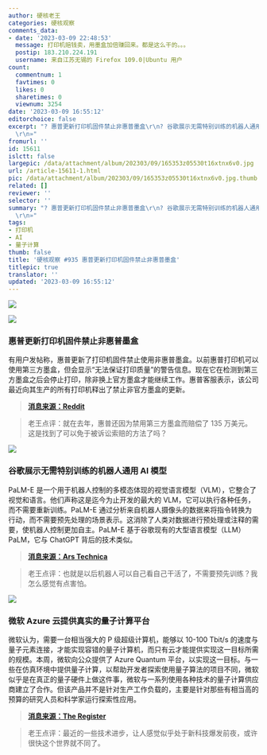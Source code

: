 ```yaml
---
author: 硬核老王
categories: 硬核观察
comments_data:
- date: '2023-03-09 22:48:53'
  message: 打印机赔钱卖，用墨盒加倍赚回来。都是这么干的。。。
  postip: 183.210.224.191
  username: 来自江苏无锡的 Firefox 109.0|Ubuntu 用户
count:
  commentnum: 1
  favtimes: 0
  likes: 0
  sharetimes: 0
  viewnum: 3254
date: '2023-03-09 16:55:12'
editorchoice: false
excerpt: "? 惠普更新打印机固件禁止非惠普墨盒\r\n? 谷歌展示无需特别训练的机器人通用 AI 模型\r\n? 微软 Azure 云提供真实的量子计算平台\r\n»
  \r\n»"
fromurl: ''
id: 15611
islctt: false
largepic: /data/attachment/album/202303/09/165353z05530t16xtnx6v0.jpg
url: /article-15611-1.html
pic: /data/attachment/album/202303/09/165353z05530t16xtnx6v0.jpg.thumb.jpg
related: []
reviewer: ''
selector: ''
summary: "? 惠普更新打印机固件禁止非惠普墨盒\r\n? 谷歌展示无需特别训练的机器人通用 AI 模型\r\n? 微软 Azure 云提供真实的量子计算平台\r\n»
  \r\n»"
tags:
- 打印机
- AI
- 量子计算
thumb: false
title: '硬核观察 #935 惠普更新打印机固件禁止非惠普墨盒'
titlepic: true
translator: ''
updated: '2023-03-09 16:55:12'
---
```


![](/data/attachment/album/202303/09/165353z05530t16xtnx6v0.jpg)


![](/data/attachment/album/202303/09/165402i9iqog45j9oqf4h9.jpg)


### 惠普更新打印机固件禁止非惠普墨盒


有用户发帖称，惠普更新了打印机固件禁止使用非惠普墨盒。以前惠普打印机可以使用第三方墨盒，但会显示“无法保证打印质量”的警告信息。现在它在检测到第三方墨盒之后会停止打印，除非换上官方墨盒才能继续工作。惠普客服表示，该公司最近向其生产的所有打印机释出了禁止非官方墨盒的更新。



> 
> **[消息来源：Reddit](https://www.reddit.com/r/assholedesign/comments/11l4kne/hp_have_updated_their_printers_to_outright_ban/)**
> 
> 
> 



> 
> 老王点评：就在去年，惠普还因为禁用第三方墨盒而赔偿了 135 万美元。这是找到了可以免于被诉讼索赔的方法了吗？
> 
> 
> 


![](/data/attachment/album/202303/09/165414vzdm2444zm9m74wg.jpg)


### 谷歌展示无需特别训练的机器人通用 AI 模型


PaLM-E 是一个用于机器人控制的多模态体现的视觉语言模型（VLM），它整合了视觉和语言。他们声称这是迄今为止开发的最大的 VLM，它可以执行各种任务，而不需要重新训练。PaLM-E 通过分析来自机器人摄像头的数据来将指令转换为行动，而不需要预先处理的场景表示。这消除了人类对数据进行预处理或注释的需要，使机器人控制更加自主。PaLM-E 基于谷歌现有的大型语言模型（LLM）PaLM，它与 ChatGPT 背后的技术类似。



> 
> **[消息来源：Ars Technica](https://arstechnica.com/?p=1922315)**
> 
> 
> 



> 
> 老王点评：也就是以后机器人可以自己看自己干活了，不需要预先训练？我怎么感觉有点害怕。
> 
> 
> 


![](/data/attachment/album/202303/09/165453xj7v8jsrjjrzmjlj.jpg)


### 微软 Azure 云提供真实的量子计算平台


微软认为，需要一台相当强大的 P 级超级计算机，能够以 10-100 Tbit/s 的速度与量子元素连接，才能实现容错的量子计算机，而只有云才能提供实现这一目标所需的规模。本周，微软向公众提供了 Azure Quantum 平台，以实现这一目标。与一些在仿真环境中提供量子计算，以帮助开发者探索使用量子算法的项目不同，微软似乎是在真正的量子硬件上做这件事，微软与一系列使用各种技术的量子计算供应商建立了合作。但该产品并不是针对生产工作负载的，主要是针对那些有相当高的预算的研究人员和科学家运行探索性应用。



> 
> **[消息来源：The Register](https://www.theregister.com/2023/03/09/microsoft_azure_quantum_apps/)**
> 
> 
> 



> 
> 老王点评：最近的一些技术进步，让人感觉似乎处于新科技爆发前夜，或许很快这个世界就不同了。
> 
> 
>